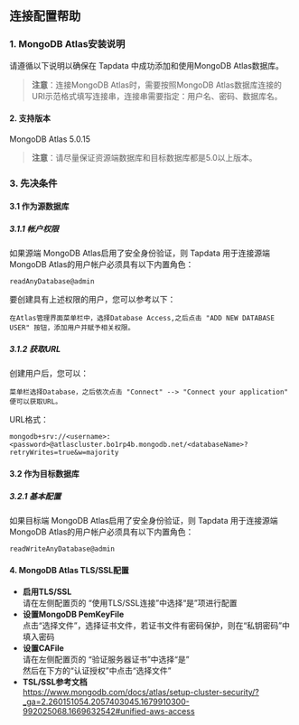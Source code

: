 ## **连接配置帮助**
###  **1. MongoDB Atlas安装说明**
请遵循以下说明以确保在 Tapdata 中成功添加和使用MongoDB Atlas数据库。
> **注意**：连接MongoDB Atlas时，需要按照MongoDB Atlas数据库连接的URI示范格式填写连接串，连接串需要指定：用户名、密码、数据库名。
#### **2. 支持版本**
MongoDB Atlas 5.0.15
> **注意**：请尽量保证资源端数据库和目标数据库都是5.0以上版本。
###  **3. 先决条件**
#### **3.1 作为源数据库**
##### **3.1.1 帐户权限**
如果源端 MongoDB Atlas启用了安全身份验证，则 Tapdata 用于连接源端 MongoDB Atlas的用户帐户必须具有以下内置角色：
```
readAnyDatabase@admin
```
要创建具有上述权限的用户，您可以参考以下：
```
在Atlas管理界面菜单栏中，选择Database Access,之后点击 "ADD NEW DATABASE USER" 按钮，添加用户并赋予相关权限。
```
##### **3.1.2 获取URL**
创建用户后，您可以：
```
菜单栏选择Database，之后依次点击 "Connect" --> "Connect your application"
便可以获取URL。
```
URL格式：
```
mongodb+srv://<username>:<password>@atlascluster.bo1rp4b.mongodb.net/<databaseName>?retryWrites=true&w=majority
```
#### **3.2 作为目标数据库**
#####  **3.2.1 基本配置**
如果目标端 MongoDB Atlas启用了安全身份验证，则 Tapdata 用于连接源端 MongoDB Atlas的用户帐户必须具有以下内置角色：
```
readWriteAnyDatabase@admin
```
#### **4. MongoDB Atlas TLS/SSL配置**
- **启用TLS/SSL**<br>
  请在左侧配置页的 “使用TLS/SSL连接”中选择“是”项进行配置<br>
- **设置MongoDB PemKeyFile**<br>
  点击“选择文件”，选择证书文件，若证书文件有密码保护，则在“私钥密码”中填入密码<br>
- **设置CAFile**<br>
  请在左侧配置页的 “验证服务器证书”中选择“是”<br>
  然后在下方的“认证授权”中点击“选择文件”<br>
- **TSL/SSL参考文档**<br>
  https://www.mongodb.com/docs/atlas/setup-cluster-security/?_ga=2.260151054.2057403045.1679910300-992025068.1669632542#unified-aws-access
